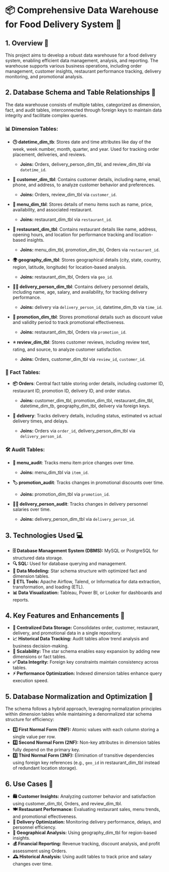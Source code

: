 # **📦 Comprehensive Data Warehouse for Food Delivery System 🚀**

## **1. Overview** 📝
This project aims to develop a robust data warehouse for a food delivery system, enabling efficient data management, analysis, and reporting. The warehouse supports various business operations, including order management, customer insights, restaurant performance tracking, delivery monitoring, and promotional analysis.

## **2. Database Schema and Table Relationships** 🔗
The data warehouse consists of multiple tables, categorized as dimension, fact, and audit tables, interconnected through foreign keys to maintain data integrity and facilitate complex queries.

### **📊 Dimension Tables:**
- **🕒 datetime_dim_tb**: Stores date and time attributes like day of the week, week number, month, quarter, and year. Used for tracking order placement, deliveries, and reviews.
  - **Joins:** Orders, delivery_person_dim_tbl, and review_dim_tbl via `datetime_id`.

- **👤 customer_dim_tbl**: Contains customer details, including name, email, phone, and address, to analyze customer behavior and preferences.
  - **Joins:** Orders, review_dim_tbl via `customer_id`.

- **🍔 menu_dim_tbl**: Stores details of menu items such as name, price, availability, and associated restaurant.
  - **Joins:** restaurant_dim_tbl via `restaurant_id`.

- **🏬 restaurant_dim_tbl**: Contains restaurant details like name, address, opening hours, and location for performance tracking and location-based insights.
  - **Joins:** menu_dim_tbl, promotion_dim_tbl, Orders via `restaurant_id`.

- **🌍 geography_dim_tbl**: Stores geographical details (city, state, country, region, latitude, longitude) for location-based analysis.
  - **Joins:** restaurant_dim_tbl, Orders via `geo_id`.

- **🚴‍♂️ delivery_person_dim_tbl**: Contains delivery personnel details, including name, age, salary, and availability, for tracking delivery performance.
  - **Joins:** delivery via `delivery_person_id`, datetime_dim_tb via `time_id`.

- **🎉 promotion_dim_tbl**: Stores promotional details such as discount value and validity period to track promotional effectiveness.
  - **Joins:** restaurant_dim_tbl, Orders via `promotion_id`.

- **⭐ review_dim_tbl**: Stores customer reviews, including review text, rating, and source, to analyze customer satisfaction.
  - **Joins:** Orders, customer_dim_tbl via `review_id`, `customer_id`.

### **📌 Fact Tables:**
- **📦 Orders**: Central fact table storing order details, including customer ID, restaurant ID, promotion ID, delivery ID, and order status.
  - **Joins:** customer_dim_tbl, promotion_dim_tbl, restaurant_dim_tbl, datetime_dim_tb, geography_dim_tbl, delivery via foreign keys.

- **🚚 delivery**: Tracks delivery details, including status, estimated vs actual delivery times, and delays.
  - **Joins:** Orders via `order_id`, delivery_person_dim_tbl via `delivery_person_id`.

### **🛠 Audit Tables:**
- **📄 menu_audit**: Tracks menu item price changes over time.
  - **Joins:** menu_dim_tbl via `item_id`.

- **🏷 promotion_audit**: Tracks changes in promotional discounts over time.
  - **Joins:** promotion_dim_tbl via `promotion_id`.

- **👷‍♂️ delivery_person_audit**: Tracks changes in delivery personnel salaries over time.
  - **Joins:** delivery_person_dim_tbl via `delivery_person_id`.

## **3. Technologies Used** 💻
- **🗄 Database Management System (DBMS):** MySQL or PostgreSQL for structured data storage.
- **🔍 SQL:** Used for database querying and management.
- **📐 Data Modeling:** Star schema structure with optimized fact and dimension tables.
- **🔄 ETL Tools:** Apache Airflow, Talend, or Informatica for data extraction, transformation, and loading (ETL).
- **📊 Data Visualization:** Tableau, Power BI, or Looker for dashboards and reports.

## **4. Key Features and Enhancements** 🚀
- **📂 Centralized Data Storage:** Consolidates order, customer, restaurant, delivery, and promotional data in a single repository.
- **📈 Historical Data Tracking:** Audit tables allow trend analysis and business decision-making.
- **📡 Scalability:** The star schema enables easy expansion by adding new dimensions or fact tables.
- **✅ Data Integrity:** Foreign key constraints maintain consistency across tables.
- **⚡ Performance Optimization:** Indexed dimension tables enhance query execution speed.

## **5. Database Normalization and Optimization** 🔄
The schema follows a hybrid approach, leveraging normalization principles within dimension tables while maintaining a denormalized star schema structure for efficiency:
- **1️⃣ First Normal Form (1NF):** Atomic values with each column storing a single value per row.
- **2️⃣ Second Normal Form (2NF):** Non-key attributes in dimension tables fully depend on the primary key.
- **3️⃣ Third Normal Form (3NF):** Elimination of transitive dependencies using foreign key references (e.g., `geo_id` in restaurant_dim_tbl instead of redundant location storage).

## **6. Use Cases** 🎯
- **🛍 Customer Insights:** Analyzing customer behavior and satisfaction using customer_dim_tbl, Orders, and review_dim_tbl.
- **🍽 Restaurant Performance:** Evaluating restaurant sales, menu trends, and promotional effectiveness.
- **🚛 Delivery Optimization:** Monitoring delivery performance, delays, and personnel efficiency.
- **📍 Geographical Analysis:** Using geography_dim_tbl for region-based insights.
- **💰 Financial Reporting:** Revenue tracking, discount analysis, and profit assessment using Orders.
- **🕰 Historical Analysis:** Using audit tables to track price and salary changes over time.
